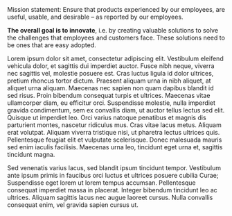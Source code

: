 <style>
.quote {
  font-weight: lighter;
  font-size: 20px;
  line-height: 32px;
  background-color: #ECFCFB;
  margin-bottom: 22px;
  padding: 30px;
  border-radius: 8px;
}
</style>

<div className="quote">Mission statement: Ensure that products experienced by our employees, are useful, usable, and desirable – as reported by our employees.</div>

**The overall goal is to innovate**, i.e. by creating valuable solutions to solve the challenges that employees and customers face. These solutions need to be ones that are easy adopted.

Lorem ipsum dolor sit amet, consectetur adipiscing elit. Vestibulum eleifend vehicula dolor, et sagittis dui imperdiet auctor. Fusce nibh neque, viverra nec sagittis vel, molestie posuere est. Cras luctus ligula id dolor ultrices, pretium rhoncus tortor dictum. Praesent aliquam urna in nibh aliquet, at aliquet urna aliquam. Maecenas nec sapien non quam dapibus blandit id sed risus. Proin bibendum consequat turpis et ultrices. Maecenas vitae ullamcorper diam, eu efficitur orci. Suspendisse molestie, nulla imperdiet gravida condimentum, sem ex convallis diam, ut auctor tellus lectus sed elit. Quisque ut imperdiet leo. Orci varius natoque penatibus et magnis dis parturient montes, nascetur ridiculus mus. Cras vitae lacus metus. Aliquam erat volutpat. Aliquam viverra tristique nisi, ut pharetra lectus ultrices quis. Pellentesque feugiat elit et vulputate scelerisque. Donec malesuada mauris sed enim iaculis facilisis. Maecenas urna leo, tincidunt eget urna et, sagittis tincidunt magna.

Sed venenatis varius lacus, sed blandit ipsum tincidunt tempor. Vestibulum ante ipsum primis in faucibus orci luctus et ultrices posuere cubilia Curae; Suspendisse eget lorem ut lorem tempus accumsan. Pellentesque consequat imperdiet massa in placerat. Integer bibendum tincidunt leo ac ultrices. Aliquam sagittis lacus nec augue laoreet cursus. Nulla convallis consequat enim, vel gravida sapien cursus ut.

